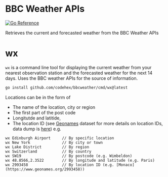 # BBC Weather APIs
[![Go Reference](https://pkg.go.dev/badge/github.com/codehex/bbcweather.svg)](https://pkg.go.dev/github.com/codehex/bbcweather)

Retrieves the current and forecasted weather from the BBC Weather APIs

# wx
`wx` is a command line tool for displaying the current weather from your nearest observation station and the forecasted weather for the next 14 days. Uses the BBC weather APIs for the source of information.
```zsh
go install github.com/codehex/bbcweather/cmd/wx@latest
```
Locations can be in the form of
- The name of the location, city or region
- The first part of the post code
- Longitutde and latitide,
- The location ID (see [Geonames](https://www.geonames.org/) dataset for more details on location IDs, data dump is [here](http://download.geonames.org/export/dump/))
e.g.

```console
wx Edinburgh Airport     // By specific location
wx New York              // By city or town
wx Lake District         // By region
wx Switzerland           // By country
wx SW19                  // By postcode (e.g. Wimbeldon)
wx 48.8566,2.3522        // By longitude and latitude (e.g. Paris)
wx 2993458               // By location ID (e.g. [Monaco](https://www.geonames.org/2993458))
```


